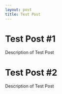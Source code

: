 ```yaml
---
layout: post
title: Test Post
---
```


# Test Post #1

Description of Test Post

# Test Post #2

Description of Test Post
